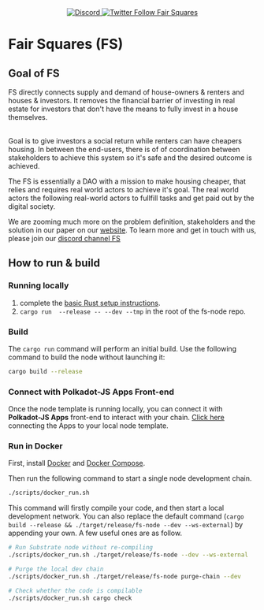 <div align="center">
  <a href="https://discord.gg/5u3dxE49V5">
    <img alt="Discord" src="https://img.shields.io/discord/899662897003778139?label=Fair%20squares%20&logo=Discord&logoColor=red" />
  </a>
  <a href="https://twitter.com/FairSquares">
    <img alt="Twitter Follow Fair Squares" src="https://twitter.com/FairSquares"/>
  </a>
</div>


# Fair Squares (FS)
## Goal of FS
FS directly connects supply and demand of house-owners & renters and houses & investors. It removes the financial barrier of investing in real estate for investors that don't have the means to fully invest in a house themselves. <br>
<br>

Goal is to give investors a social return while renters can have cheapers housing. In between the end-users, there is of of coordination between stakeholders to achieve this system so it's safe and the desired outcome is achieved.

The FS is essentially a DAO with a mission to make housing cheaper, that relies and requires real world actors to achieve it's goal. The real world actors  the following real-world actors to fullfill tasks and get paid out by the digital society. 



We are zooming much more on the problem definition, stakeholders and the solution in our paper on our [website](https://fair-squares.nl/). To learn more and get in touch with us, please join our [discord channel FS](https://discord.gg/5u3dxE49V5)



## How to run & build
### Running locally
1. complete the [basic Rust setup instructions](./docs/rust-setup.md).
1. `cargo run  --release -- --dev --tmp` in the root of the fs-node repo.


### Build

The `cargo run` command will perform an initial build. Use the following command to build the node
without launching it:

```sh
cargo build --release
```
### Connect with Polkadot-JS Apps Front-end

Once the node template is running locally, you can connect it with **Polkadot-JS Apps** front-end
to interact with your chain. [Click
here](https://polkadot.js.org/apps/#/explorer?rpc=ws://localhost:9944) connecting the Apps to your
local node template.

### Run in Docker

First, install [Docker](https://docs.docker.com/get-docker/) and
[Docker Compose](https://docs.docker.com/compose/install/).

Then run the following command to start a single node development chain.

```bash
./scripts/docker_run.sh
```

This command will firstly compile your code, and then start a local development network. You can
also replace the default command
(`cargo build --release && ./target/release/fs-node --dev --ws-external`)
by appending your own. A few useful ones are as follow.

```bash
# Run Substrate node without re-compiling
./scripts/docker_run.sh ./target/release/fs-node --dev --ws-external

# Purge the local dev chain
./scripts/docker_run.sh ./target/release/fs-node purge-chain --dev

# Check whether the code is compilable
./scripts/docker_run.sh cargo check
```
